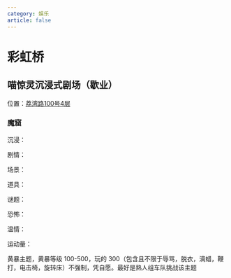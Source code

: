 ```yaml
---
category: 娱乐
article: false
---
```


# 彩虹桥

## 喵惊灵沉浸式剧场（歇业）

<span class="icon iconfont icon-locate"></span> 位置：<a href="https://ditu.amap.com/place/B0H3YC71BS" target="_blank">荔湾路100号4层</a>

### 魔窟

沉浸：<el-rate model-value="5" disabled text-color="#ff9900" show-score />

剧情：<el-rate model-value="4" disabled text-color="#ff9900" show-score />

场景：<el-rate model-value="4" disabled text-color="#ff9900" show-score />

道具：<el-rate model-value="3.5" disabled text-color="#ff9900" show-score />

谜题：<el-rate model-value="1" disabled text-color="#ff9900" show-score />

恐怖：<el-rate model-value="1" disabled text-color="#ff9900" show-score />

温情：<el-rate model-value="0" disabled text-color="#ff9900" show-score />

运动量：<el-rate model-value="3" disabled text-color="#ff9900" show-score />

黄暴主题，黄暴等级 100-500，玩的 300（包含且不限于辱骂，脱衣，滴蜡，鞭打，电击椅，旋转床）不强制，凭自愿。最好是熟人组车队挑战该主题